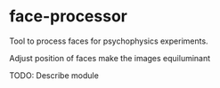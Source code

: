 # face-processor
 
Tool to process faces for psychophysics experiments. 

Adjust position of faces
make the images equiluminant

TODO: Describe module